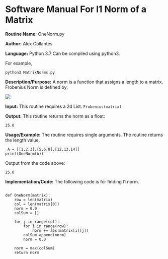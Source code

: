 # Software Manual For l1 Norm of a Matrix

**Routine Name:** OneNorm.py
 
**Author:** Alex Collantes
 
**Language:** Python 3.7 Can be compiled using python3.

For example,

`python3 MatrixNorms.py`

**Description/Purpose:** A norm is a function that assigns a length to a matrix. Frobenius Norm is defined by:

![](http://mathworld.wolfram.com/images/equations/MatrixNorm/NumberedEquation3.gif)

**Input:** This routine requires a 2d List.
`Frobenius(matrix)`

**Output:** This routine returns the norm as a float:

`25.0`

**Usage/Example:** The routine requires single arguments. The routine returns the length value.

```python3
 A = [[1,2,3],[5,6,8],[12,13,14]]
print(OneNorm(A))
 ```
Output from the code above:

`
25.0
`

**Implementation/Code:** The following code is for finding l1 norm.

```python3

def OneNorm(matrix):
    row = len(matrix)
    col = len(matrix[0])
    norm = 0.0
    colSum = []

    for j in range(col):
        for i in range(row):
            norm += abs(matrix[i][j])
        colSum.append(norm)
        norm = 0.0
    
    norm = max(colSum)
    return norm


```

